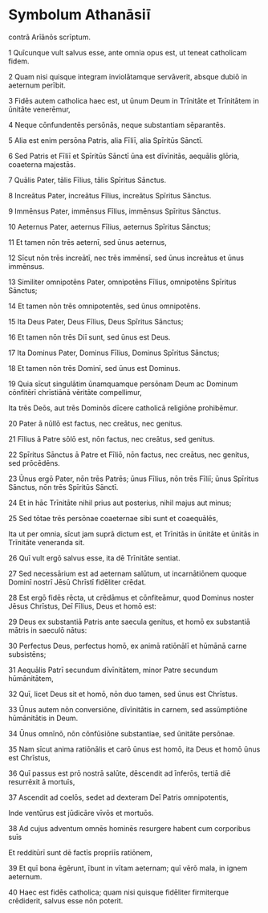 # Symbolum Athanāsiī

contrā Arīānōs scrīptum. 

1 Quīcunque vult salvus esse, ante omnia opus est, ut teneat catholicam fidem. 

2 Quam nisi quisque integram inviolātamque servāverit, absque dubiō in aeternum perībit. 

3 Fidēs autem catholica haec est, ut ūnum Deum in Trīnitāte et Trīnitātem in ūnitāte venerēmur, 

4 Neque cōnfundentēs persōnās, neque substantiam sēparantēs. 

5 Alia est enim persōna Patris, alia Fīliī, alia Spīritūs Sānctī. 

6 Sed Patris et Fīliī et Spīritūs Sānctī ūna est dīvīnitās, aequālis glōria, coaeterna majestās. 

7 Quālis Pater, tālis Fīlius, tālis Spīritus Sānctus. 

8 Increātus Pater, increātus Fīlius, increātus Spīritus Sānctus. 

9 Immēnsus Pater, immēnsus Fīlius, immēnsus Spīritus Sānctus. 

10 Aeternus Pater, aeternus Fīlius, aeternus Spīritus Sānctus; 

11 Et tamen nōn trēs aeternī, sed ūnus aeternus, 

12 Sīcut nōn trēs increātī, nec trēs immēnsī, sed ūnus increātus et ūnus immēnsus. 

13 Similiter omnipotēns Pater, omnipotēns Fīlius, omnipotēns Spīritus Sānctus; 

14 Et tamen nōn trēs omnipotentēs, sed ūnus omnipotēns. 

15 Ita Deus Pater, Deus Fīlius, Deus Spīritus Sānctus; 

16 Et tamen nōn trēs Diī sunt, sed ūnus est Deus. 

17 Ita Dominus Pater, Dominus Fīlius, Dominus Spīritus Sānctus; 

18 Et tamen nōn trēs Dominī, sed ūnus est Dominus. 

19 Quia sīcut singulātim ūnamquamque persōnam Deum ac Dominum cōnfitērī chrīstiānā vēritāte compellimur, 

Ita trēs Deōs, aut trēs Dominōs dīcere catholicā religiōne prohibēmur. 

20 Pater ā nūllō est factus, nec creātus, nec genitus. 

21 Fīlius ā Patre sōlō est, nōn factus, nec creātus, sed genitus. 

22 Spīritus Sānctus ā Patre et Fīliō, nōn factus, nec creātus, nec genitus, sed prōcēdēns. 

23 Ūnus ergō Pater, nōn trēs Patrēs; ūnus Fīlius, nōn trēs Fīliī; ūnus Spīritus Sānctus, nōn trēs Spīritūs Sānctī. 

24 Et in hāc Trīnitāte nihil prius aut posterius, nihil majus aut minus; 

25 Sed tōtae trēs persōnae coaeternae sibi sunt et coaequālēs, 

Ita ut per omnia, sīcut jam suprā dictum est, et Trīnitās in ūnitāte et ūnitās in Trīnitāte veneranda sit.

26 Quī vult ergō salvus esse, ita dē Trīnitāte sentiat. 

27 Sed necessārium est ad aeternam salūtum, ut incarnātiōnem quoque Dominī nostrī Jēsū Chrīstī fidēliter crēdat. 

28 Est ergō fidēs rēcta, ut crēdāmus et cōnfiteāmur, quod Dominus noster Jēsus Chrīstus, Deī Fīlius, Deus et homō est: 

29 Deus ex substantiā Patris ante saecula genitus, et homō ex substantiā mātris in saeculō nātus: 

30 Perfectus Deus, perfectus homō, ex animā ratiōnālī et hūmānā carne subsistēns;  

31 Aequālis Patrī secundum dīvīnitātem, minor Patre secundum hūmānitātem, 

32 Quī, licet Deus sit et homō, nōn duo tamen, sed ūnus est Chrīstus. 

33 Ūnus autem nōn conversiōne, dīvīnitātis in carnem, sed assūmptiōne hūmānitātis in Deum. 

34 Ūnus omnīnō, nōn cōnfūsiōne substantiae, sed ūnitāte persōnae. 

35 Nam sīcut anima ratiōnālis et carō ūnus est homō, ita Deus et homō ūnus est Chrīstus, 

36 Quī passus est prō nostrā salūte, dēscendit ad īnferōs, tertiā diē resurrēxit ā mortuīs, 

37 Ascendit ad coelōs, sedet ad dexteram Deī Patris omnipotentis, 

Inde ventūrus est jūdicāre vīvōs et mortuōs. 

38 Ad cujus adventum omnēs hominēs resurgere habent cum corporibus suīs 

Et redditūrī sunt dē factīs propriīs ratiōnem, 

39 Et quī bona ēgērunt, ībunt in vītam aeternam; quī vērō mala, in ignem aeternum. 

40 Haec est fidēs catholica; quam nisi quisque fidēliter firmiterque crēdiderit, salvus esse nōn poterit. 

